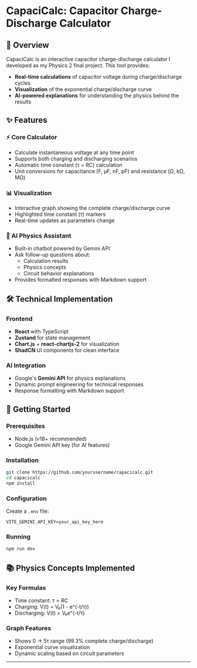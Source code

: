 # CapaciCalc: Capacitor Charge-Discharge Calculator

## 📝 Overview
CapaciCalc is an interactive capacitor charge-discharge calculator I developed as my Physics 2 final project. This tool provides:

- **Real-time calculations** of capacitor voltage during charge/discharge cycles
- **Visualization** of the exponential charge/discharge curve
- **AI-powered explanations** for understanding the physics behind the results

## ✨ Features

### ⚡ Core Calculator
- Calculate instantaneous voltage at any time point
- Supports both charging and discharging scenarios
- Automatic time constant (τ = RC) calculation
- Unit conversions for capacitance (F, μF, nF, pF) and resistance (Ω, kΩ, MΩ)

### 📊 Visualization
- Interactive graph showing the complete charge/discharge curve
- Highlighted time constant (τ) markers
- Real-time updates as parameters change

### 🤖 AI Physics Assistant
- Built-in chatbot powered by Gemini API
- Ask follow-up questions about:
  - Calculation results
  - Physics concepts
  - Circuit behavior explanations
- Provides formatted responses with Markdown support

## 🛠️ Technical Implementation

### Frontend
- **React** with TypeScript
- **Zustand** for state management
- **Chart.js** + **react-chartjs-2** for visualization
- **ShadCN** UI components for clean interface

### AI Integration
- Google's **Gemini API** for physics explanations
- Dynamic prompt engineering for technical responses
- Response formatting with Markdown support

## 🚀 Getting Started

### Prerequisites
- Node.js (v18+ recommended)
- Google Gemini API key (for AI features)

### Installation
```bash
git clone https://github.com/yourusername/capacicalc.git
cd capacicalc
npm install
```

### Configuration
Create a `.env` file:
```env
VITE_GEMINI_API_KEY=your_api_key_here
```

### Running
```bash
npm run dev
```

## 📚 Physics Concepts Implemented

### Key Formulas
- Time constant: τ = RC
- Charging: V(t) = V₀(1 - e^(-t/τ))
- Discharging: V(t) = V₀e^(-t/τ)

### Graph Features
- Shows 0 → 5τ range (99.3% complete charge/discharge)
- Exponential curve visualization
- Dynamic scaling based on circuit parameters

---
